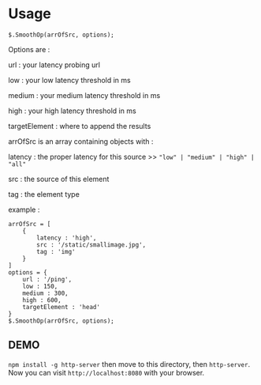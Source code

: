 # Usage

`$.SmoothOp(arrOfSrc, options);`

Options are : 

url : your latency probing url

low : your low latency threshold in ms

medium : your medium latency threshold in ms

high : your high latency threshold in ms

targetElement : where to append the results

arrOfSrc is an array containing objects with :

latency : the proper latency for this source >> `"low" | "medium" | "high" | "all"`

src : the source of this element

tag : the element type

example : 

```
arrOfSrc = [
	{
		latency : 'high',
		src : '/static/smallimage.jpg',
		tag : 'img'
	}
]
options = {
	url : '/ping',
	low : 150,
	medium : 300,
	high : 600,
	targetElement : 'head'
}
$.SmoothOp(arrOfSrc, options);
```


## DEMO
`npm install -g http-server` then move to this directory, then `http-server`. Now you can visit `http://localhost:8080` with your browser.